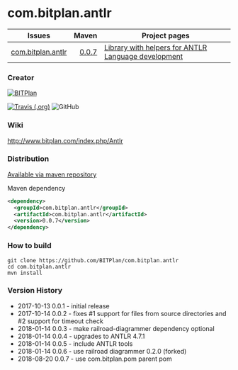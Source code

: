 # com.bitplan.antlr
| Issues        | Maven         | Project pages  | 
| ------------- | ------------: | ---------------| 
| [com.bitplan.antlr](https://github.com/BITPlan/com.bitplan.antlr/issues) | [0.0.7](https://search.maven.org/artifact/com.bitplan.antlr/com.bitplan.antlr/0.0.7/jar)      |   [Library with helpers for ANTLR Language development](https://BITPlan.github.io/com.bitplan.antlr) |

### Creator 
[![BITPlan](http://wiki.bitplan.com/images/wiki/thumb/3/38/BITPlanLogoFontLessTransparent.png/198px-BITPlanLogoFontLessTransparent.png)](http://www.bitplan.com)

[![Travis (.org)](https://img.shields.io/travis/BITPlan/com.bitplan.antlr.svg)](https://travis-ci.org/BITPlan/com.bitplan.antlr)
![GitHub](https://img.shields.io/github/license/BITPlan/com.bitplan.antlr.svg)
### Wiki
http://www.bitplan.com/index.php/Antlr
### Distribution
[Available via maven repository](https://search.maven.org/artifact/com.bitplan.antlr/com.bitplan.antlr/0.0.7/jar)

Maven dependency
```xml
<dependency>
  <groupId>com.bitplan.antlr</groupId>
  <artifactId>com.bitplan.antlr</artifactId>
  <version>0.0.7</version>
</dependency>
```
### How to build
```
git clone https://github.com/BITPlan/com.bitplan.antlr
cd com.bitplan.antlr
mvn install
```
### Version History
* 2017-10-13 0.0.1 - initial release
* 2017-10-14 0.0.2 - fixes #1 support for files from source directories
                     and #2 support for timeout check
* 2018-01-14 0.0.3 - make railroad-diagrammer dependency optional
* 2018-01-14 0.0.4 - upgrades to ANTLR 4.7.1 
* 2018-01-14 0.0.5 - include ANTLR tools 
* 2018-01-14 0.0.6 - use railroad diagrammer 0.2.0 (forked) 
* 2018-08-20 0.0.7 - use com.bitplan.pom parent pom

